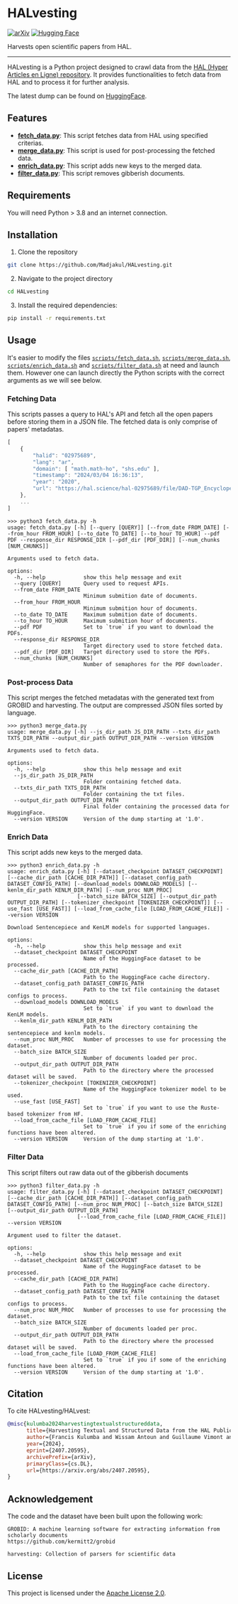 # HALvesting

[![arXiv](https://img.shields.io/badge/arXiv-2407.20595-b31b1b.svg)](https://arxiv.org/abs/2407.20595)
[![Hugging Face](https://img.shields.io/badge/%F0%9F%A4%97%20HuggingFace-Data-yellow)](https://huggingface.co/datasets/almanach/HALvest)

Harvests open scientific papers from HAL.

---


HALvesting is a Python project designed to crawl data from the [HAL (Hyper Articles en Ligne) repository](https://hal.science/). It provides functionalities to fetch data from HAL and to process it for further analysis.

The latest dump can be found on [HuggingFace](https://huggingface.co/datasets/Madjakul/HALvest).


## Features

- [**fetch_data.py**](fetch_data.py): This script fetches data from HAL using specified criterias.
- [**merge_data.py**](merge_data.py): This script is used for post-processing the fetched data.
- [**enrich_data.py**](enrich_data.py): This script adds new keys to the merged data.
- [**filter_data.py**](filter_data.py): This script removes gibberish documents.


## Requirements

You will need Python > 3.8 and an internet connection.


## Installation

1. Clone the repository

```sh
git clone https://github.com/Madjakul/HALvesting.git
```

2. Navigate to the project directory

```sh
cd HALvesting
```

3. Install the required dependencies:

```sh
pip install -r requirements.txt
```


## Usage

It's easier to modify the files [`scripts/fetch_data.sh`](scripts/fetch_data.sh), [`scripts/merge_data.sh`](scripts/merge_data.sh), [`scripts/enrich_data.sh`](scripts/enrich_data.sh) and [`scripts/filter_data.sh`](scripts/filter_data.sh) at need and launch them. However one can launch directly the Python scripts with the correct arguments as we will see below.


### Fetching Data

This scripts passes a query to HAL's API and fetch all the open papers before storing them in a JSON file. The fetched data is only comprise of papers' metadatas.

```js
[
    {
        "halid": "02975689",
        "lang": "ar",
        "domain": [ "math.math-ho", "shs.edu" ],
        "timestamp": "2024/03/04 16:36:13",
        "year": "2020",
        "url": "https://hal.science/hal-02975689/file/DAD-TGP_Encyclopedia_Arabic.pdf"
    },
    ...
]
```

```
>>> python3 fetch_data.py -h
usage: fetch_data.py [-h] [--query [QUERY]] [--from_date FROM_DATE] [--from_hour FROM_HOUR] [--to_date TO_DATE] [--to_hour TO_HOUR] --pdf PDF --response_dir RESPONSE_DIR [--pdf_dir [PDF_DIR]] [--num_chunks [NUM_CHUNKS]]

Arguments used to fetch data.

options:
  -h, --help            show this help message and exit
  --query [QUERY]       Query used to request APIs.
  --from_date FROM_DATE
                        Minimum submition date of documents.
  --from_hour FROM_HOUR
                        Minimum submition hour of documents.
  --to_date TO_DATE     Maximum submition date of documents.
  --to_hour TO_HOUR     Maximum submition hour of documents.
  --pdf PDF             Set to `true` if you want to download the PDFs.
  --response_dir RESPONSE_DIR
                        Target directory used to store fetched data.
  --pdf_dir [PDF_DIR]   Target directory used to store the PDFs.
  --num_chunks [NUM_CHUNKS]
                        Number of semaphores for the PDF downloader.

```


### Post-process Data

This script merges the fetched metadatas with the generated text from GROBID and harvesting. The output are compressed JSON files sorted by language.


```
>>> python3 merge_data.py
usage: merge_data.py [-h] --js_dir_path JS_DIR_PATH --txts_dir_path TXTS_DIR_PATH --output_dir_path OUTPUT_DIR_PATH --version VERSION

Arguments used to fetch data.

options:
  -h, --help            show this help message and exit
  --js_dir_path JS_DIR_PATH
                        Folder containing fetched data.
  --txts_dir_path TXTS_DIR_PATH
                        Folder containing the txt files.
  --output_dir_path OUTPUT_DIR_PATH
                        Final folder containing the processed data for HuggingFace.
  --version VERSION     Version of the dump starting at '1.0'.
```


### Enrich Data

This script adds new keys to the merged data.

```
>>> python3 enrich_data.py -h
usage: enrich_data.py [-h] [--dataset_checkpoint DATASET_CHECKPOINT] [--cache_dir_path [CACHE_DIR_PATH]] [--dataset_config_path DATASET_CONFIG_PATH] [--download_models DOWNLOAD_MODELS] [--kenlm_dir_path KENLM_DIR_PATH] [--num_proc NUM_PROC]
                      [--batch_size BATCH_SIZE] [--output_dir_path OUTPUT_DIR_PATH] [--tokenizer_checkpoint [TOKENIZER_CHECKPOINT]] [--use_fast [USE_FAST]] [--load_from_cache_file [LOAD_FROM_CACHE_FILE]] --version VERSION

Download Sentencepiece and KenLM models for supported languages.

options:
  -h, --help            show this help message and exit
  --dataset_checkpoint DATASET_CHECKPOINT
                        Name of the HuggingFace dataset to be processed.
  --cache_dir_path [CACHE_DIR_PATH]
                        Path to the HuggingFace cache directory.
  --dataset_config_path DATASET_CONFIG_PATH
                        Path to the txt file containing the dataset configs to process.
  --download_models DOWNLOAD_MODELS
                        Set to `true` if you want to download the KenLM models.
  --kenlm_dir_path KENLM_DIR_PATH
                        Path to the directory containing the sentencepiece and kenlm models.
  --num_proc NUM_PROC   Number of processes to use for processing the dataset.
  --batch_size BATCH_SIZE
                        Number of documents loaded per proc.
  --output_dir_path OUTPUT_DIR_PATH
                        Path to the directory where the processed dataset will be saved.
  --tokenizer_checkpoint [TOKENIZER_CHECKPOINT]
                        Name of the HuggingFace tokenizer model to be used.
  --use_fast [USE_FAST]
                        Set to `true` if you want to use the Ruste-based tokenizer from HF.
  --load_from_cache_file [LOAD_FROM_CACHE_FILE]
                        Set to `true` if you if some of the enriching functions have been altered.
  --version VERSION     Version of the dump starting at '1.0'.
```


### Filter Data

This script filters out raw data out of the gibberish documents

```
>>> python3 filter_data.py -h
usage: filter_data.py [-h] [--dataset_checkpoint DATASET_CHECKPOINT] [--cache_dir_path [CACHE_DIR_PATH]] [--dataset_config_path DATASET_CONFIG_PATH] [--num_proc NUM_PROC] [--batch_size BATCH_SIZE] [--output_dir_path OUTPUT_DIR_PATH]
                      [--load_from_cache_file [LOAD_FROM_CACHE_FILE]] --version VERSION

Argument used to filter the dataset.

options:
  -h, --help            show this help message and exit
  --dataset_checkpoint DATASET_CHECKPOINT
                        Name of the HuggingFace dataset to be processed.
  --cache_dir_path [CACHE_DIR_PATH]
                        Path to the HuggingFace cache directory.
  --dataset_config_path DATASET_CONFIG_PATH
                        Path to the txt file containing the dataset configs to process.
  --num_proc NUM_PROC   Number of processes to use for processing the dataset.
  --batch_size BATCH_SIZE
                        Number of documents loaded per proc.
  --output_dir_path OUTPUT_DIR_PATH
                        Path to the directory where the processed dataset will be saved.
  --load_from_cache_file [LOAD_FROM_CACHE_FILE]
                        Set to `true` if you if some of the enriching functions have been altered.
  --version VERSION     Version of the dump starting at '1.0'.
```


## Citation

To cite HALvesting/HALvest:

```bib
@misc{kulumba2024harvestingtextualstructureddata,
      title={Harvesting Textual and Structured Data from the HAL Publication Repository}, 
      author={Francis Kulumba and Wissam Antoun and Guillaume Vimont and Laurent Romary},
      year={2024},
      eprint={2407.20595},
      archivePrefix={arXiv},
      primaryClass={cs.DL},
      url={https://arxiv.org/abs/2407.20595}, 
}
```


## Acknowledgement

The code and the dataset have been built upon the following work:

```
GROBID: A machine learning software for extracting information from scholarly documents
https://github.com/kermitt2/grobid

harvesting: Collection of parsers for scientific data
```


## License

This project is licensed under the [Apache License 2.0](LICENSE).
